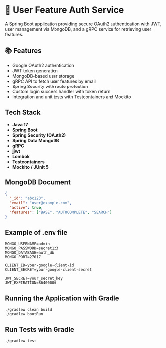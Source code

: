 # 🔐 User Feature Auth Service

A Spring Boot application providing secure OAuth2 authentication with JWT, user management via MongoDB, and a gRPC service for retrieving user features.

## 📚 Features

- Google OAuth2 authentication
- JWT token generation
- MongoDB-based user storage
- gRPC API to fetch user features by email
- Spring Security with route protection
- Custom login success handler with token return
- Integration and unit tests with Testcontainers and Mockito

## Tech Stack

- **Java 17**
- **Spring Boot**
- **Spring Security (OAuth2)**
- **Spring Data MongoDB**
- **gRPC**
- **jjwt**
- **Lombok**
- **Testcontainers**
- **Mockito / JUnit 5**

## MongoDB Document

```json
{
  "_id": "abc123",
  "email": "user@example.com",
  "active": true,
  "features": ["BASE", "AUTOCOMPLETE", "SEARCH"]
}
```

## Example of .env file
```
MONGO_USERNAME=admin
MONGO_PASSWORD=secret123
MONGO_DATABASE=auth_db
MONGO_PORT=27017

CLIENT_ID=your-google-client-id
CLIENT_SECRET=your-google-client-secret

JWT_SECRET=your_secret_key
JWT_EXPIRATION=86400000
```

## Running the Application with Gradle
```
./gradlew clean build
./gradlew bootRun
```

## Run Tests with Gradle
```
./gradlew test
```
